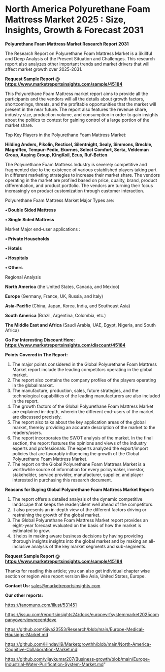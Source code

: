 # North America Polyurethane Foam Mattress Market 2025 : Size, Insights, Growth & Forecast 2031

<strong>Polyurethane Foam Mattress Market Research Report 2031</strong>

The Research Report on Polyurethane Foam Mattress Market is a Skillful and Deep Analysis of the Present Situation and Challenges. This research report also analyzes other important trends and market drivers that will affect market growth over 2025-2031.

<strong>Request Sample Report @ <a href=https://www.marketreportsinsights.com/sample/45184>https://www.marketreportsinsights.com/sample/45184</a></strong>

This Polyurethane Foam Mattress market report aims to provide all the participants and the vendors will all the details about growth factors, shortcomings, threats, and the profitable opportunities that the market will present in the near future. The report also features the revenue share, industry size, production volume, and consumption in order to gain insights about the politics to contest for gaining control of a large portion of the market share.

Top Key Players in the Polyurethane Foam Mattress Market:

<strong>Hilding Anders, Pikolin, Recticel, Silentnight, Sealy, Simmons, Breckle, Magniflex, Tempur-Pedic, Ekornes, Select Comfort, Serta, Veldeman Group, Auping Group, KingKoil, Ecus, Ruf-Betten</strong>

The Polyurethane Foam Mattress Industry is severely competitive and fragmented due to the existence of various established players taking part in different marketing strategies to increase their market share. The vendors operating in the market are profiled based on price, quality, brand, product differentiation, and product portfolio. The vendors are turning their focus increasingly on product customization through customer interaction.

Polyurethane Foam Mattress Market Major Types are:

<strong>•  Double Sided Mattress

•  Single Sided Mattress</strong>

Market Major end-user applications :

<strong>•  Private Households

•  Hotels

•  Hospitals

•  Others</strong>

Regional Analysis

</u><strong><b>North America</b></strong> (the United States, Canada, and Mexico)

<strong><b>Europe </b></strong>(Germany, France, UK, Russia, and Italy)

<strong><b>Asia-Pacific</b></strong> (China, Japan, Korea, India, and Southeast Asia)

<strong><b>South America</b></strong> (Brazil, Argentina, Colombia, etc.)

<strong><b>The Middle East and Africa</b></strong> (Saudi Arabia, UAE, Egypt, Nigeria, and South Africa)

<strong>Go For Interesting Discount Here: <a href=https://www.marketreportsinsights.com/discount/45184>https://www.marketreportsinsights.com/discount/45184</a></strong>

<strong>Points Covered in The Report:</strong>
<ol>
  <li>The major points considered in the Global Polyurethane Foam Mattress Market report include the leading competitors operating in the global market.</li>
  <li>The report also contains the company profiles of the players operating in the global market.</li>
  <li>The manufacture, production, sales, future strategies, and the technological capabilities of the leading manufacturers are also included in the report.</li>
  <li>The growth factors of the Global Polyurethane Foam Mattress Market are explained in-depth, wherein the different end-users of the market are discussed precisely.</li>
  <li>The report also talks about the key application areas of the global market, thereby providing an accurate description of the market to the readers/users.</li>
  <li>The report incorporates the SWOT analysis of the market. In the final section, the report features the opinions and views of the industry experts and professionals. The experts analyzed the export/import policies that are favorably influencing the growth of the Global Polyurethane Foam Mattress Market.</li>
  <li>The report on the Global Polyurethane Foam Mattress Market is a worthwhile source of information for every policymaker, investor, stakeholder, service provider, manufacturer, supplier, and player interested in purchasing this research document.</li>
</ol>
<strong>Reasons for Buying Global Polyurethane Foam Mattress Market Report:</strong>

<ol>
  <li>The report offers a detailed analysis of the dynamic competitive landscape that keeps the reader/client well ahead of the competitors.</li>
  <li>It also presents an in-depth view of the different factors driving or restraining the growth of the global market.</li>
  <li>The Global Polyurethane Foam Mattress Market report provides an eight-year forecast evaluated on the basis of how the market is estimated to grow.</li>
  <li>It helps in making aware business decisions by having providing thorough insights insights into the global market and by making an all-inclusive analysis of the key market segments and sub-segments.</li>
</ol>
<strong>Request Sample Report @ <a href=https://www.marketreportsinsights.com/sample/45184>https://www.marketreportsinsights.com/sample/45184</a></strong>


Thanks for reading this article; you can also get individual chapter wise section or region wise report version like Asia, United States, Europe.

<strong>Contact Us:</strong>
sales@marketreportsinsights.com

<strong>Our other reports:</strong>

<a href=https://tanomuno.com/illust/531451>https://tanomuno.com/illust/531451</a>

<a href=https://issuu.com/reportsinsights24/docs/europevrfsystemmarket2025companyoverviewrecentdeve>https://issuu.com/reportsinsights24/docs/europevrfsystemmarket2025companyoverviewrecentdeve</a>

<a href=https://github.com/Siya23553/Research/blob/main/Europe-Medical-Housings-Market.md>https://github.com/Siya23553/Research/blob/main/Europe-Medical-Housings-Market.md</a>

<a href=https://github.com/Hindavii9/Marketgrowthh/blob/main/North-America-Cognitive-Collaboration-Market.md>https://github.com/Hindavii9/Marketgrowthh/blob/main/North-America-Cognitive-Collaboration-Market.md</a>

<a href=https://github.com/vijaykumar207/Business-growth/blob/main/Europe-Industrial-Water-Purification-System-Market.md>https://github.com/vijaykumar207/Business-growth/blob/main/Europe-Industrial-Water-Purification-System-Market.md</a>"

